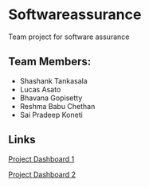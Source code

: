 # Softwareassurance
Team project for software assurance

## Team Members:

- Shashank Tankasala
- Lucas Asato
- Bhavana Gopisetty
- Reshma Babu Chethan
- Sai Pradeep Koneti



## Links

[Project Dashboard 1](https://github.com/pradeepkoneti/Softwareassurance/projects/1)

[Project Dashboard 2](https://github.com/pradeepkoneti/Softwareassurance/projects/3)


